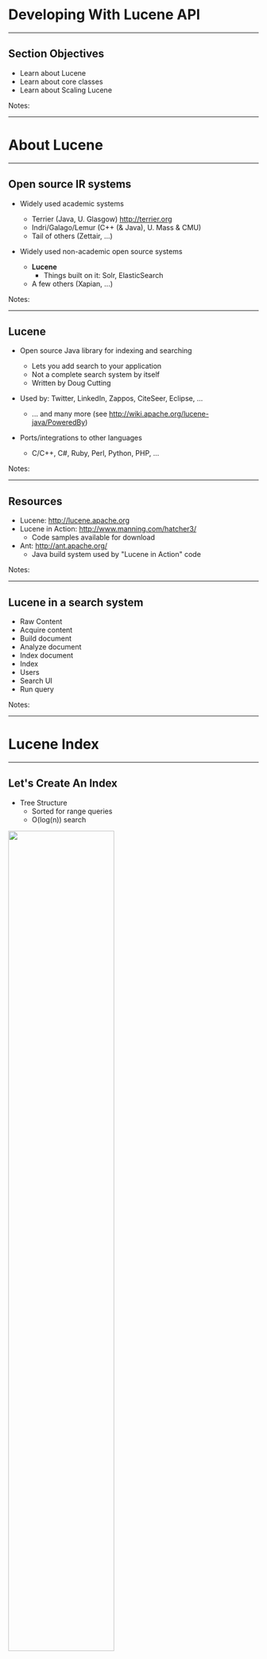 # Developing With Lucene API
---

## Section Objectives

* Learn about Lucene
* Learn about core classes
* Learn about Scaling Lucene  


Notes:

---

# About Lucene 

---

## Open source IR systems


 * Widely used academic systems

     - Terrier (Java, U. Glasgow) http://terrier.org  
     - Indri/Galago/Lemur (C++ (& Java), U. Mass & CMU)
     - Tail of others (Zettair, ...)

 * Widely used non-academic open source systems
     -  **Lucene** 
        * Things built on it: Solr, ElasticSearch
     - A few others (Xapian, ...)

Notes: 



---

## Lucene


 * Open source Java library for indexing and searching
     - Lets you add search to your application
     - Not a complete search system by itself
     - Written by Doug Cutting

 * Used by: Twitter, LinkedIn, Zappos, CiteSeer, Eclipse, ...
     - ... and many more (see http://wiki.apache.org/lucene-java/PoweredBy)
 * Ports/integrations to other languages
     - C/C++, C#, Ruby, Perl, Python, PHP, ...

Notes: 



---

## Resources


 * Lucene: http://lucene.apache.org
 * Lucene in Action: http://www.manning.com/hatcher3/
     - Code samples available for download
 * Ant: http://ant.apache.org/
     - Java build system used by "Lucene in Action" code

Notes: 



---

## Lucene in a search system


 * Raw Content
 * Acquire content
 * Build document
 * Analyze document
 * Index document
 * Index
 * Users
 * Search UI
 * Run query

Notes: 


---

# Lucene Index
---

## Let's Create An Index

* Tree Structure
  - Sorted for range queries
  - O(log(n)) search

<img src="../../assets/images/solr/index.png" style="width:65%;"/> <!-- {"left" : 0.76, "top" : 2.63, "height" : 2.81, "width" : 8.73} -->


* But Lucene does not index this way

Notes:

---

## A New Index

* Terms and documents are stored in arrays

<img src="../../assets/images/solr/NewIndex.png" style="width:70%;"/> <!-- {"left" : 0.45, "top" : 2.36, "height" : 3.47, "width" : 9.34} -->

Notes:

---

## Insertions

* Means writing a new segment
* In case of too many segments, merge them
* Merging: concatenate docs, merge terms dictionaries and postings lists (merge sort)


<img src="../../assets/images/solr/insertion.png" style="width:65%;"/> <!-- {"left" : 0.15, "top" : 3.35, "height" : 3.62, "width" : 9.95} -->

Notes:

---

## Insertion, contd


<img src="../../assets/images/solr/insertion2.png" style="width:70%;"/> <!-- {"left" : 0.32, "top" : 2.22, "height" : 3.52, "width" : 9.61} -->
Notes:

---

## Deletion

* Means a bit off
* Ignore deleted documents when searching and merging 
* Merge policies favor segments with many deletions

<img src="../../assets/images/solr/3rd-party/deletion.png" style="width:70%;"/> <!-- {"left" : 0.18, "top" : 3.32, "height" : 2.61, "width" : 9.89} -->


Notes:

---

## Pros And Cons

* Pros:
  - Segments never modified
    - Properly used cache by file system
    - Lock-free
  - Terms are de-duplicated
    - Leads to save more space for high-frequency terms
  - An ord identifies docs uniquely
    - Good for cross-API comm.
    - Several indexes in a single query can be used 
  - An ord identifies terms uniquely
    - Sorting: compare longs, not strings
    - Faceting

---

## Pros and Cons (contd)

* Cons:
  - When updating, a new segment is written
    - Better to update in bulk not single
    - They are written sequentially
Notes:

---

## Example of adding document

* `addDoc()`: Adds documents to the index

```java
private static void addDoc(IndexWriter w, String title, String isbn) throws
IOException{
  Document doc = new Document();
  doc.add(new TextField("title",title,Field.Store.YES));
  doc.add(new StringField("isbn",isbn,Field.Store.YES));
  w.addDocument(doc);
}
```
<!-- {"left" : 0, "top" : 1.84, "height" : 1.8, "width" : 10.25} -->





---

## Core indexing classes


 * `IndexWriter`
     - Central component that allows you to create a new index, open an existing one, and add, remove, or update documents in an index
     - Built on an `IndexWriterConfig` and a `Directory`
 * `Directory`
     - Abstract class that represents the location of an index
 * `Analyzer`
     - Extracts tokens from a text stream

Notes: 



---

## Creating an IndexWriter

```java
import org.apache.lucene.analysis.Analyzer 
import org.apache.lucene.index.IndexWriter 
import org.apache.lucene.index.IndexWriterConfig 
import org.apache.lucene.store.Directory 

private IndexWriter writer;

public Indexer(String dir) throws IOException {
  Directory indexDir = FSDirectory.open(new File(dir));
  Analyzer analyzer = new StandardAnalyzer ();
  IndexWriterConfig cfg = new IndexWriterConfig(analyzer);
  cfg.setOpenMode(OpenMode.CREATE);
  writer = new IndexWriter (indexDir, cfg)
}
```
<!-- {"left" : 0, "top" : 1.44, "height" : 3.9, "width" : 10.25} -->

Notes: 



---

## Core indexing classes (contd.)


 * `Document`
     - Represents a collection of named Fields.  Text in these Fields are indexed.
 * Field
     - Note : Lucene Fields can represent both "fields" and "zones" as described in the textbook
     - Or even other things like numbers.
     - `StringFields` are indexed but not tokenized
     - `TextFields` are indexed and tokenized

Notes: 



---

## A Document contains Fields

```java
import org.apache.lucene.document. Document ;
import org.apache.lucene.document. Field ;
  ...
protected Document getDocument(File f) throws Exception {
  Document  doc = new  Document ();
  doc.add (new  TextField ("contents", new FileReader(f))) 
  doc.add (new  StringField ("filename",
                           f.getName(),
                           Field.Store.YES)); 
  doc.add (new  StringField ("fullpath",
                           f.getCanonicalPath(),
                           Field.Store.YES));
  return doc;
}
```
<!-- {"left" : 0, "top" : 1.44, "height" : 3.84, "width" : 10.25} -->


Notes: 



---

## Index a Document with IndexWriter

```java
  private IndexWriter writer;
  ...
  private void indexFile(File f) throws
  		Exception {
  	Document doc = getDocument(f);
  	writer.addDocument (doc);
  }
```
<!-- {"left" : 0, "top" : 1.44, "height" : 2.6, "width" : 8.15} -->

Notes: 



---

## Indexing a directory

```java
private IndexWriter writer;
  ...
public int index(String dataDir,
  				   FileFilter filter)
  		throws Exception {
  	File[] files = new File(dataDir).listFiles();
  	for (File f: files) {
  		if (... &&
  			 (filter == null || filter.accept(f))) {
  			indexFile(f);
  		}
  	}
  	return writer. numDocs ();
}
```
<!-- {"left" : 0, "top" : 1.44, "height" : 4.73, "width" : 10.25} -->

Notes: 



---

## Closing the IndexWriter

```java
private IndexWriter writer;
  ...
public void close() throws IOException {
  writer.close ();
}
```
<!-- {"left" : 0, "top" : 1.44, "height" : 2.06, "width" : 8.85} -->

Notes: 



---

## The Index


 * The Index is the kind of inverted index we know and love

 * The default Lucene50 codec is:

     - variable-byte and fixed-width encoding of delta values

     - multi-level skip lists

     - natural ordering of docIDs

     - encodes both term frequencies and positional information

 * APIs to customize the codec

Notes: 



---

# Searching, Viewing and Debugging
---

## Reading Query

```java
String qstr = args.length > 0 ?args[0]:"lucene";
Query qry = new
QueryParser(Version.LUCENE_40,"title",analyzer)/parse(qstr);
```
<!-- {"left" : 0, "top" : 1.44, "height" : 1.1, "width" : 10.25} -->

Notes:

---

## Searching

* You can create a searcher to search the index by query

* Top 10 ranked results are collected by instantiation of `TopScoreDocCollection`

```java

int hitsPerPage = 10;
IndexReader rd = IndexReader.open(index);
IndexSearcher srchr = new IndexSearcher(rd);
TopScoreDocCollector cltr = TopScoreDocCollector.create(hitsPerPage,true);
srchr.search(q,collector);
ScoreDoc[] hits = cltr.topDocs().scoreDocs
```
<!-- {"left" : 0, "top" : 2.74, "height" : 1.59, "width" : 10.25} -->

Notes:

---

## Providing View For Users 

* Now it's time to display results to the user
```java
System.out.println("Found"+hits.lengh+"hits.");
for (int i = 0; i < hits.lengh;++i){
  int documentId = hits[i].doc;
  Document doc = srchr.doc(documentId);
  System.out.println((i+1)+"."+doc.get("isbn")+"\"+d.get("title"))
}
```
<!-- {"left" : 0, "top" : 1.74, "height" : 1.62, "width" : 10.25} -->

---

## Core searching classes


 * `IndexSearcher`
     - Central class that exposes several search methods on an index
     - Accessed via an IndexReader
 * `Query`
     - Abstract query class.  Concrete subclasses represent specific types of queries, e.g., matching terms in fields, boolean queries, phrase queries, ...
 * `QueryParser`
     - Parses a textual representation of a query into a Query instance

Notes: 



---

## IndexSearcher


 * IndexReader

 * Directory

 * Query

 * TopDocs

Notes: 



---

## Creating an IndexSearcher

```java
import org.apache.lucene.search. IndexSearcher ;
...
public static void search(String indexDir, String q)
  throws IOException, ParseException {
   IndexReader  rdr =
  		DirectoryReader.open(FSDirectory.open(
  								new File(indexDir)));
   IndexSearcher is = new IndexSearcher (rdr);
  	...
  }
```
<!-- {"left" : 0, "top" : 1.44, "height" : 3.41, "width" : 10.25} -->

Notes: 



---

## Query and QueryParser

```java
import org.apache.lucene.queryParser.QueryParser ;

import org.apache.lucene.search.Query;

...
public static void search(String indexDir, String q)
  throws IOException, ParseException 
...
QueryParser parser =
   new QueryParser ("contents",
		 new StandardAnalyzer ());                                 
Query query = parser.parse (q);
... 
}
```
<!-- {"left" : 0, "top" : 1.44, "height" : 3.41, "width" : 10.25} -->

Notes: 

---

## Core searching classes (contd.)


 * `TopDocs`
     - Contains references to the top documents returned by a search
 * `ScoreDoc`
     - Represents a single search result

Notes: 



---

## search() returns TopDocs


```java
  import org.apache.lucene.search. TopDocs ;
  ...
  public static void search(String indexDir,
  										 String q)
  		throws IOException, ParseException 
  	...
  	IndexSearcher is = ...;
  	...
  	Query query = ...;
  	...
  	 TopDocs  hits = is. search (query, 10);
  }
```
<!-- {"left" : 0, "top" : 1.44, "height" : 4.25, "width" : 10.25} -->

Notes: 



---

## TopDocs contain ScoreDocs

```java
  import org.apache.lucene.search. ScoreDoc;
  ...
  public static void search(String indexDir, String q)
  		throws IOException, ParseException 
  	...
  	IndexSearcher is = ...;
  	...
  	TopDocs hits = ...;
  	...
  	for( ScoreDoc  scoreDoc : hits. scoreDocs ) {
  		Document doc = is. doc (scoreDoc. doc );
  		System.out.println(doc. get ("fullpath"));
  	}
  }
```
<!-- {"left" : 0, "top" : 1.44, "height" : 4.57, "width" : 10.25} -->

Notes: 



---

## Closing IndexSearcher

```java
  public static void search(String indexDir,
  										 String q)
  		throws IOException, ParseException 
  	...
  	IndexSearcher is = ...;
  	...
  	is.close ();
  }
```
<!-- {"left" : 0, "top" : 1.44, "height" : 2.94, "width" : 10.25} -->

Notes: 



---

## How Lucene models content


 * A Document is the atomic unit of indexing and searching

     - A Document contains Fields

 * Fields have a name and a value

     - You have to translate raw content into Fields 

     - Examples: Title, author, date, abstract, body, URL, keywords, ...

     - Different documents can have different fields

     - Search a field using `name:term`, e.g., `title:lucene`

Notes: 



---

## Fields

 * Fields may
     - Be indexed or not
        * Indexed fields may or may not be analyzed (i.e., tokenized with an Analyzer)
          * Non-analyzed fields view the entire value as a single token (useful for URLs, paths, dates, social security numbers, ...)
     - Be stored or not
        * Useful for fields that you'd like to display to users
     - Optionally store term vectors
        * Like a positional index on the Field's terms
        * Useful for highlighting, finding similar documents, categorization

Notes: 



---

## Field construction

 * Lots of different constructors

 * Field constructionLots of different constructors

```java
import org.apache.lucene.document.Field

import org.apache.lucene.document.FieldType

Field(String name,
	 String value,
     FieldType type);
```
<!-- {"left" : 0, "top" : 2.24, "height" : 2.61, "width" : 8.96} -->

---

## Field construction

 * value can also be specified with a `Reader`, a `TokenStream`, or a `byte[]`.  

 * `FieldType` specifies field properties.

 * Can also directly use sub-classes like `TextField`, `StringField`, ...

Notes: 



---

## Using Field properties

| Index          | Store | TermVector               | Example Usage           |
|----------------|-------|--------------------------|-------------------------|
| `NOT_ANALYZED` | Yes   | No                       | identifiers, phone, SSN |
| `ANALYZED`     | Yes   | `WITH_POSITIONS_OFFSETS` | Title, abstract         |
| `ANALYZED`     | No    | `WITH_POSITIONS_OFFSETS` | Body                    |
| `NO`           | Yes   | NO                       | Document Type           |
| `NOT_ANALYZED` | No    | NO                       | Hidden Keywords         |

<!-- {"left" : 0.25, "top" : 1.47, "height" : 3.53, "width" : 9.75} -->

Notes: 



---

## Multi-valued fields


 * You can add multiple Fields with the same name

     - Lucene simply concatenates the different values for that named Field

```java
Document  doc = new  Document ();
  doc. add (new  TextField ("author",
					     "chris manning"));
doc. add (new  TextField ("author",
					     "prabhakar raghavan"));
...
```
<!-- {"left" : 0, "top" : 2.66, "height" : 2.19, "width" : 9.48} -->

Notes: 



---

## Analyzer


 * Tokenizes the input text

 * Common s
     - `WhitespaceAnalyzer`: Splits tokens on whitespace
     - `SimpleAnalyzer`: Splits tokens on non-letters, and then lowercases
     - `StopAnalyzer`: Same as SimpleAnalyzer, but also removes stop words
     - `StandardAnalyzer`: Most sophisticated analyzer that knows about certain token types, lowercases, removes stop words, ...

Notes: 



---

## Analysis example


 * "The quick brown fox jumped over the lazy dog"
 * `WhitespaceAnalyzer`
     - `[The] [quick] [brown] [fox] [jumped] [over] [the] [lazy] [dog]`
 * SimpleAnalyzer
     - `[the] [quick] [brown] [fox] [jumped] [over] [the] [lazy] [dog]`
 * StopAnalyzer
     - `[quick] [brown] [fox] [jumped] [over] [lazy] [dog]`
 * StandardAnalyzer
     - `[quick] [brown] [fox] [jumped] [over] [lazy] [dog]`

Notes: 



---

## Another analysis example


 * "XY&Z Corporation – xyz@example.com"

 * WhitespaceAnalyzer

     - `[XY&Z] [Corporation] [-] [xyz@example.com]`

 * SimpleAnalyzer

     - `[xy] [z] [corporation] [xyz] [example] [com]`

 * StopAnalyzer

     - `[xy] [z] [corporation] [xyz] [example] [com]`

 * StandardAnalyzer

     - `[xy&z] [corporation] [xyz@example.com]`

Notes: 



---

## What's inside an Analyzer?


 * Analyzers need to return a `TokenStream`:
   - `public TokenStream tokenStream(String fieldName, Reader reader)`

 * `TokenStream`
 * `Tokenizer`
 * `TokenFilter`

Notes: 



---

## Tokenizers and TokenFilters


 * `Tokenizer`
     - `WhitespaceTokenizer`
     - `KeywordTokenizer`
     - `LetterTokenizer`
     - `StandardTokenizer`
     - ...
 * `TokenFilter`
     - `LowerCaseFilter`
     - `StopFilter`
     - `PorterStemFilter`
     - `ASCIIFoldingFilter`
     - `StandardFilter`
     - ...

Notes: 



---

## Adding/deleting Documents to/from an IndexWriter

 * `void addDocument(Iterable<IndexableField> d);`
 * IndexWriter's Analyzer is used to analyze document.
 *  Important: Need to ensure that Analyzers used at indexing time are consistent with Analyzers used at searching time

```java
// deletes docs containing terms or matching
// queries.  The term version is useful for
// deleting one document.
void deleteDocuments(Term... terms);
void deleteDocuments(Query... queries);   
```
<!-- {"left" : 0, "top" : 3.44, "height" : 2.19, "width" : 10.25} -->

Notes: 



---

## Index format


 * Each Lucene index consists of one or more segments
     - A segment is a standalone index for a subset of documents
     - All segments are searched
     - A segment is created whenever IndexWriter flushes adds/deletes
 * Periodically, `IndexWriter` will merge a set of segments into a single segment
     - Policy specified by a `MergePolicy`
 * You can explicitly invoke `forceMerge()` to merge segments

Notes: 



---

## Basic merge policy


 * Segments are grouped into levels
 * Segments within a group are roughly equal size (in log space)
 * Once a level has enough segments, they are merged into a segment at the next level up

Notes: 



---

## Searching a changing index

```java
Directory dir = FSDirectory.open(...);
DirectoryReader reader = DirectoryReader.open(dir);
IndexSearcher searcher = new IndexSearcher(reader);
```
<!-- {"left" : 0, "top" : 1.24, "height" : 1.27, "width" : 10.25} -->

<br/>

 * Above reader does not reflect changes to the index unless you reopen it.

 * Reopening is more resource efficient than opening a brand new reader.

```java
DirectoryReader newReader = DirectoryReader.openIfChanged(reader);

If (newReader != null) {
  reader.close();
  reader = newReader;
  searcher = new IndexSearcher(reader);
}
```
<!-- {"left" : 0, "top" : 4.83, "height" : 1.85, "width" : 10.25} -->


Notes: 



---

## Near-real-time search

```java
IndexWriter writer = ...;
DirectoryReader reader = 
    DirectoryReader.open(writer, true);
IndexSearcher searcher = new IndexSearcher(reader);
// Now let us say there's a change to the index using writer
writer.addDocument(newDoc);
DirectoryReader newReader =
    DirectoryReader.openIfChanged(reader, writer, true);
if (newReader != null) {
  reader.close();
  reader = newReader;
  searcher = new IndexSearcher(reader);
}
```
<!-- {"left" : 0, "top" : 1.44, "height" : 3.53, "width" : 10.25} -->

Notes: 



---

## QueryParser

 * Constructor

  - `(String defaultField, Analyzer analyzer);`

 * Parsing methods
     - `Query parse(String query) throws ParseException;`
     - ... and many more

Notes: 



---

## QueryParser syntax examples

| Query Expression                          | Document Matches If..                                             |
|-------------------------------------------|-------------------------------------------------------------------|
| Java                                      | Contains the term "java" in the default field                     |
| Java junit, java OR junit                 | Contains the term "java" or "junit" or both in the default filed. |
| +java +junit, java AND junit              | Contains the term "ant" in the title field                        |
| title:ant, title:extreme --subject:sports | Contains "extreme" in the "title" and not "sports" in the subject |
| (agile OR extreme) AND java               | Boolean expression matches                                        |
| title:"junit in action"                   | Phrase Matches in Title                                           |
| title:"junit action"~5                    | Proximity Matches (within 5) in Title                             |
| `java*`                                   | Wildcard Matches                                                  |
| `java~`                                   | Fuzzy Matches                                                     |
| `lastmodified:[1/1/19 TO 12/31/19]`       | Range Matches                                                     |

<!-- {"left" : 0.25, "top" : 1.51, "height" : 6.05, "width" : 9.75} -->

Notes: 



---

## Construct Querys programmatically


 * TermQuery
     - Constructed from a Term
 * TermRangeQuery

 * NumericRangeQuery

 * PrefixQuery

 * BooleanQuery

 * PhraseQuery

 * WildcardQuery

 * FuzzyQuery

 * MatchAllDocsQuery

Notes: 



---

## IndexSearcher


 * Methods

     - `TopDocs search(Query q, int n);`

     - `Document doc(int docID);`

Notes: 



---

## TopDocs and ScoreDoc


 * TopDocs methods

     - Number of documents that matched the searchtotalHits

     - Array of ScoreDoc instances containing resultsscoreDocs

     - Returns best score of all `matchesgetMaxScore()`

 * ScoreDoc methods

     - Document iddoc

     - Document scorescore

Notes: 



---

## Scoring


 * Original scoring function uses basic tf-idf scoring with
     - Programmable boost values for certain fields in documents
     - Length normalization
     - Boosts for documents containing more of the query terms
 * `IndexSearcher` provides an `explain()` method that explains the scoring of a document

Notes: 



---

## Lucene Scoring


 * As well as traditional tf.idf vector space model, Lucene has:

     - BM25

     - drf (divergence from randomness)

     - ib (information (theory)-based similarity)

```java
indexSearcher.setSimilarity(
   new BM25Similarity());
BM25Similarity custom =
  new BM25Similarity(1.2, 0.75); // k1, b
indexSearcher.setSimilarity(custom);
```
<!-- {"left" : 0, "top" : 3.18, "height" : 1.98, "width" : 8.66} -->

Notes: 



---

# Tika
---

## The Main Problem

* Many documents are not in plain text
  - Audio
  - Video
  - PDF
  - Picture
  and many more...


<img src="../../assets/images/solr/extr_challenge.png" style="width:55%;"/><!-- {"left" : 1.65, "top" : 3.89, "height" : 4.03, "width" : 6.96} -->

Notes:

---

## Other Problems

* License
* Dependencies
* Efforts breaking up
* Custom solution limits

---

## Tika Design

* Parser interface
* Document input stream
* XHTML SAX events
* Document metadata
* Parser implementation

Notes:

---
## Parser interface

```java
void parse(InputStream stream, ContentHandler handler, 
Metadata metadata) throws IOException, 
SAXException, TikaException;
```
<!-- {"left" : 0, "top" : 1.44, "height" : 1.01, "width" : 10.25} -->


<img src="../../assets/images/solr/parser.png" style="width:50%;"/><!-- {"left" : 1.01, "top" : 3.19, "height" : 4.71, "width" : 7.73} -->

Notes:

---

## Document input stream

<img src="../../assets/images/solr/in_stream.png" style="width:65%;"/><!-- {"left" : 1.02, "top" : 2.01, "height" : 5.05, "width" : 8.21} -->


Notes:

---

## XHTML SAX events

```html
<html xmlns="http://www.w3.org/1999/xhtml">
  <head>
    <title>...</title>
  </head>
  <body>...</body>
</html>
```
<!-- {"left" : 1.02, "top" : 1.38, "height" : 2.03, "width" : 7.94} -->

<img src="../../assets/images/solr/sax.png" style="width:65%;"/><!-- {"left" : 0.7, "top" : 4.26, "height" : 3.72, "width" : 8.84} -->

Notes:

---
## Document Metadata

* Metadata.RESOURCE_NAME_KEY
  - the name of the file or resource that contains the document
* Metadata.CONTENT_TYPE
  - according to the content type the document was parsed to
* Metadata.TITLE
  - if the document format contains an explicit title field
* Metadata.AUTHOR
  - if the document format contains an explicit author field

Notes:

---
## parser Implementation

* Third party libraries:
  - PDFBox
  - Apache POI
* Tika parsers:
  - PDFParser
  - OfficeParser

---

## parser Implementation

* AutoDetectParser:
  - Accumulates all `Tika` functionalities
  - Works on any kind of document
* Supported formats:
  - Word
  - Excel
  - PowerPoint
  - XML
  - HTML
  - MP3
  and much more...

Notes:

---

# Lucene Performance Tuning
---

## Best practices

* Run a Java profiler; `System.nanoTime`
* Run your JVM with the `-server` switch
* Upgrade to the latest release of `Lucene`
* Use a local file system for your index
* Don't re-open `IndexWriter` or `IndexReader/IndexSearcher` any more frequently than required
* Use multiple threads

Notes:

---

## Best practices (contd)

* Use faster hardware
* Put as much physical memory as you can in your computers
* Budget enough memory, CPU and file descriptors for your peak usage
* Turn off any fields or features that your application is not actually using
* Group multiple text fields into a single text field and search only that one

Notes:

---

## Testing process

* Set up a test
* Establish a baseline of your metric
* Take an open minded iterative approach. Make a change at a time and test it

Notes:

---

## Metrics

* You have to understand which metric you need to improve
  - Index-to-search delay
  - Indexing throughput
  - Search latency
  - Search throughput

Notes:

---

## Index-to-search delay

* Time from when you add or update a document until users can actually search it
* the only way to reduce index-to-search delay is to close your writer and reopen your reader
* This operation consumes IO, CPU, and memory
* Reopen a reader:
  - Use the `reopen` method to get a new `IndexReader`
  - Create the IndexSearcher from the new reader
  - If necessary, warm this searcher by running carefully chosen initial searches
  - Once the new searcher is ready, direct new searches to it, but follow-on searches (e.g., another page of
results for a previously run search) back to the original searcher
  - After the completion of serrch sessions close the older searcher

Notes:

---

## indexing throughput on Wikipedia


<img src="../../assets/images/solr/wikipedia.png" style="width:24%;"/> <!-- {"left" : 3.54, "top" : 1.62, "height" : 6.4, "width" : 3.1} -->

Notes:

---

## Indexing throughput

* How many documents per second you are able to add to your index
* Use Wikipedia as source of text
* First pre-process the Wikipedia XML content into a single large text file
* Then run the real test

Notes:

---

## Real test

* Run this algorithm:

```java
analyzer=org.apache.lucene.analysis.standard.StandardAnalyzer
doc.maker=org.apache.lucene.benchmark.byTask.feeds.LineDocMaker
directory=FSDirectory
# Use stored fields and term vectors
doc.stored = true 
doc.term.vectors = true
docs.file=/lucene/wikipedia.lines.txt
{ "Rounds" # Run test 3 times
ResetSystemErase
{ "BuildIndex"
-CreateIndex()
{ "AddDocs" AddDoc > : 200000 # Add first 200K doc
-CloseIndex()
}
NewRound
} : 3

RepSumByPrefRound BuildIndex # Report results
```
<!-- {"left" : 0.0, "top" : 1.78, "height" : 4.55, "width" : 10.25} -->

Notes:

---

## Improve indexing throughput

* Use many threads
* Set IndexWriter to flush by memory usage and not document count
* Turn off compound file format `IndexWriter.setUseCompoundFile(false)`
* Use `autoCommit=false`
* Re-use `Document` and `Field` instances
* Make sure your own analyzers and filters are re-using a single Token instance by defining the
`nextToken(Token)` API

Notes:

---

## Improve indexing throughput (contd)

* Test different values of mergeFactor
* Use optimize sparingly
* Index into separate indices
* Test the speed of creating the documents and just tokenizing them by using the `ReadTokens` task in your algorithm

---

## Search latency and throughput

* Use enough threads to fully utilize your computer's concurrency
* Use a read-only IndexReader
* If you are not on Windows, use `NIOFSDirectory`
* Make sure each step between the user and Lucene is not adding unnecessary latency
* Be sure you are using enough threads to fully utilize the computer's hardware
* consider using more than one instance of
`IndexSearcher`

Notes:

---

## Search latency and throughput (contd)

* Warm up your searchers before using them on real searches
* Use `FieldCache` instead of stored fields, if you can afford the RAM
* Decrease `mergeFactor` so there are fewer segments in the index
* Turn off compound file format
* Limit your use of term vectors
* If you must load stored fields, use FieldSelector

Notes:

---

## Search latency and throughput (contd)

* Run optimize or `optimize(maxNumSegments)` periodically on your index
* Don't iterate over more hits than needed
* Only re-open the `IndexReader` when it's really necessary
* Call `query.rewrite().toString()` and print the result
* If you are using `FuzzyQuery`, set the minimum prefix length to a value greater than zero

Notes:

---

## Threads & concurrency

<img src="../../assets/images/solr/thread.png" style="width:30%;float:right;"/> <!-- {"left" : 6.59, "top" : 1.24, "height" : 5.35, "width" : 3.5} -->

* Using threads for searching
* Using threads for indexing
  - A simple utility class that extends `IndexWriter` and uses `java.util.concurrent`



Notes:

---

## Managing resources consumption 

* Disk space
* File descriptors
* Memory

Notes:

---

## Common errors

* Index corruption
  - Hardware problems
  - The OS or computer crashes
  - Accidentally allowing two writers to write to the same index at the same time
  - Errors when copying
  - It's even possible you've hit a previously undiscovered bug in Lucene

Notes:

---

## Test your index for corruption

  - Run Lucene with assertions enabled
  - Run the `org.apache.lucene.index.CheckIndex` tool

Notes:

---

## Repairing an index

* Final resort is `CheckIndex` tool

```java
java org.apache.lucene.index.CheckIndex <pathToIndex> -fix
```
<!-- {"left" : 0, "top" : 1.53, "height" : 0.53, "width" : 9.74} -->
* Forcefully removes those segments that hit problems






